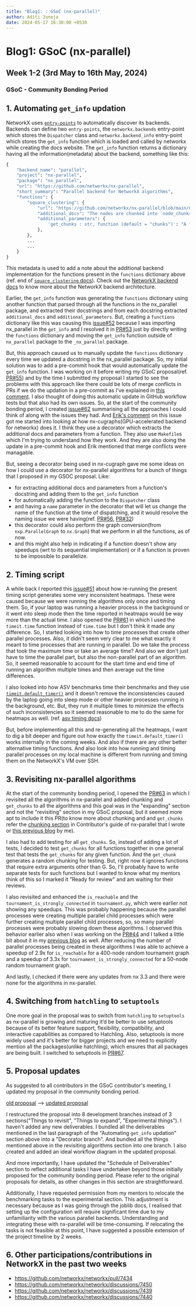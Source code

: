 ```yaml
---
title: "Blog1: : GSoC (nx-parallel)"
author: Aditi Juneja
date: 2024-05-17 16:30:00 +0530
---
```


# Blog1: GSoC (nx-parallel)

## Week 1-2 (3rd May to 16th May, 2024)

### GSoC - Community Bonding Period

## 1. Automating `get_info` updation

NetworkX uses [`entry-points`](https://packaging.python.org/en/latest/specifications/entry-points/) to automatically discover its backends. Backends can define two `entry-points`, the `networkx.backends` entry-point which stores the `Dispatcher` class and `networkx.backend_info` entry-point which stores the `get_info` function which is loaded and called by networkx while creating the docs website. The `get_info` function returns a dictionary having all the information(metadata) about the backend, something like this:

```.py
{
    "backend_name": "parallel",
    "project": "nx-parallel",
    "package": "nx_parallel",
    "url": "https://github.com/networkx/nx-parallel",
    "short_summary": "Parallel backend for NetworkX algorithms",
    "functions": {
        "square_clustering": {
            "url": "https://github.com/networkx/nx-parallel/blob/main/nx_parallel/algorithms/cluster.py#L10",
            "additional_docs": "The nodes are chunked into `node_chunks` and then the square clustering coefficient for all `node_chunks` are computed in parallel over all available CPU cores.",
            "additional_parameters": {
                'get_chunks : str, function (default = "chunks")': "A function that takes in a list of all the nodes (or nbunch) as input and returns an iterable `node_chunks`. The default chunking is done by slicing the `nodes` into `n` chunks, where `n` is the number of CPU cores."
            },
        },
        ...
        ...
    }
}
```

This metadata is used to add a note about the additional backend implementation for the functions present in the `functions` dictionary above (ref. end of [`square_clustering` docs](https://networkx.org/documentation/stable/reference/algorithms/generated/networkx.algorithms.cluster.square_clustering.html)). Check out the [NetworkX backend docs](https://networkx.org/documentation/latest/reference/backends.html) to know more about the NetworkX backend architecture.

Earlier, the `get_info` function was generating the `functions` dictionary using another function that parsed through all the functions in the nx_parallel package, and extracted their docstrings and from each docstring extracted `additional_docs` and `additional_parameters`. But, creating a `functions` dictionary like this was causing this [issue#52](https://github.com/networkx/nx-parallel/issues/52) because I was importing nx_parallel in the `get_info` and I resolved it in [PR#53](https://github.com/networkx/nx-parallel/pull/53) just by directly writing the `functions` dictionary and moving the `get_info` function outside of `nx_parallel` package to the `_nx_parallel` package.

But, this approach caused us to manually update the `functions` dictionary every time we updated a docstring in the nx_parallel package. So, my initial solution was to add a pre-commit hook that would automatically update the `get_info` function. I was working on it before writing my GSoC proposal(ref. [PR#55](https://github.com/networkx/nx-parallel/pull/55)) and by the time I submitted my proposal I started to see the problems with this approach like there could be lots of merge conflicts in PRs if we do the updation in a pre-commit as I've explained in [this comment](https://github.com/networkx/nx-parallel/pull/55#issuecomment-2026804506). I also thought of doing this automatic update in GitHub workflow tests but that also had its own issues. So, at the start of the community bonding period, I created [issue#62](https://github.com/networkx/nx-parallel/issues/62) summarising all the approaches I could think of along with the issues they had. And [Erik's comment](https://github.com/networkx/nx-parallel/issues/62#issuecomment-2102256774) on this issue got me started into looking at how nx-cugraphs(GPU-accelerated backend for networkx) does it. I think they use a decorator which extracts the additional docs and parameters from a function. They also use `Makefile`s which I'm trying to understand how they work. And they are also doing the update in a pre-commit hook and Erik mentioned that merge conflicts were managable.

But, seeing a decorator being used in nx-cugraph gave me some ideas on how I could use a decorator for nx-parallel algorithms for a bunch of things that I proposed in my GSOC proposal. Like:

- for extracting additional docs and parameters from a function's docstring and adding them to the `get_info` function
- for automatically adding the function to the `Dispatcher` class
- and having a `name` parameter in the decorator that will let us change the name of the function at the time of dispatching, and it would resolve the naming issue we were having(ref. [PR#56](https://github.com/networkx/nx-parallel/pull/56),  [PR#32](https://github.com/networkx/nx-parallel/pull/32))
- this decorator could also perform the graph conversion(from `nxp.ParallelGraph` to `nx.Graph`) that we perform in all the functions, as of now.
- and this might also help in indicating if a function doesn't show any speedups (wrt to its sequential implementation) or if a function is proven to be impossible to parallelize.

## 2. Timing script

A while back I reported this [issue#51](https://github.com/networkx/nx-parallel/issues/51) about how re-running the present timing script generates some very inconsistent heatmaps. These were caused because we were running the algorithms only once and timing them. So, if your laptop was running a heavier process in the background or it went into sleep mode then the time reported in heatmaps would be way more than the actual time. I also opened the [PR#61](https://github.com/networkx/nx-parallel/pull/61) in which I used the `timeit.time` function instead of `time.time` but I don't think it made any difference. So, I started looking into how to time processes that create other parallel processes. Also, it didn't seem very clear to me what exactly it meant to time processes that are running in parallel. Do we take the process that took the maximum time or take an average time? And also we don't just have to time the parallel part, but also the non-parallel part of an algorithm. So, it seemed reasonable to account for the start time and end time of running an algorithm multiple times and then average out the time differences.

I also looked into how ASV benchmarks time their benchmarks and they use [`timeit.default_timer()`](https://docs.python.org/3/library/timeit.html#timeit.default_timer) and it doesn't remove the inconsistencies caused by the laptop going into sleep mode or other heavier processes running in the background, etc. But, they run it multiple times to minimize the effects of such inconsistencies so it seemed reasonable to me to do the same for heatmaps as well. (ref. [asv timing docs](https://github.com/airspeed-velocity/asv/blob/main/docs/source/writing_benchmarks.rst#timing))

But, before implementing all this and re-generating all the heatmaps, I want to dig a bit deeper and figure out how exactly the `timeit.default_timer()` works internally in the coming weeks. And also if there are any other better alternative timing functions. And also look into how running and timing parallel processes on my local machine is different from running and timing them on the NetworkX's VM over SSH.

## 3. Revisiting nx-parallel algorithms

At the start of the community bonding period, I opened the [PR#63](https://github.com/networkx/nx-parallel/pull/63) in which I revisited all the algorithms in nx-parallel and added chunking and `get_chunks` to all the algorithms and this goal was in the "expanding" section and not the "revisiting" section in my GSoC proposal, but it seemed more apt to include it this PR(to know more about chunking and and `get_chunks` refer the [chunking section](https://github.com/networkx/nx-parallel/blob/main/CONTRIBUTING.md#chunking) in Contributor's guide of nx-parallel that I wrote or [this previous blog](https://schefflera-arboricola.github.io/Schefflera-Arboricola/NetworkX-Internship-Working-on-nx-parallel) by me).

I also had to add testing for all `get_chunks`. So, instead of adding a lot of tests, I decided to test `get_chunks` for all functions together in one general test that tests the `get_chunks` for any given function. And the `get_chunk` generates a random chunking for testing. But, right now it ignores functions that require extra arguments other than G. So, I'll probably have to write separate tests for such functions but I wanted to know what my mentors think of this so I marked it "Ready for review" and am waiting for their reviews.

I also revisited and enhanced the `is_reachable` and the `tournament_is_strongly_connected` in `tournament.py`, which were earlier not showing any speedups. This was probably happening because the parallel processes were creating multiple parallel child processes which were further creating multiple parallel child processes, so, so many parallel processes were probably slowing down these algorithms. I observed this behavior earlier also when I was working on the [PR#44](https://github.com/networkx/nx-parallel/pull/44) and I talked a little bit about it in my [previous blog](https://schefflera-arboricola.github.io/Schefflera-Arboricola/NetworkX-Internship-Working-on-nx-parallel) as well. After reducing the number of parallel processes being created in these algorithms I was able to achieve a speedup of 2.9x for `is_reachable` for a 400-node random tournament graph and a speedup of 3.3x for `tournament_is_strongly_connected` for a 50-node random tournament graph.

And lastly, I checked if there were any updates from nx 3.3 and there were none for the algorithms in nx-parallel.

## 4. Switching from `hatchling` to `setuptools`

One more goal in the proposal was to switch from `hatchling` to `setuptools` as  nx-parallel is growing and maturing it’d be better to use setuptools because of its better feature support, flexibility, compatibility, and interactive capabilities as compared to Hatchling. Also, setuptools is more widely used and it's better for bigger projects and we need to explicitly mention all the packages(unlike hatchling), which ensures that all packages are being built. I switched to setuptools in [PR#67](https://github.com/networkx/nx-parallel/pull/67).

## 5. Proposal updates

As suggested to all contributors in the GSoC contributor's meeting, I updated my proposal in the community bonding period.

[old proposal](https://docs.google.com/document/d/1xF8dW5-1OAapsTnvsdp9EBEuWAf-Jbxq3kC9kTroAiE/edit?usp=sharing) --> [updated proposal](https://docs.google.com/document/d/1Y1SjRx9hy9xzvRF3QlhLyCBPjulezOkuNMEqwhIC8Fo/edit?usp=sharing)

I restructured the proposal into 8 development branches instead of 3 sections("Things to revisit", "Things to expand", "Experimental things"). I haven't added any new deliverables. I bundled all the deliverables mentioned in the last paragraph of the "Automating `get_info` updation" section above into a "Decorator branch". And bundled all the things mentioned above in the revisiting algorithms section into one branch. I also created and added an ideal workflow diagram in the updated proposal.

And more importantly, I have updated the "Schedule of Deliverables" section to reflect additional tasks I have undertaken beyond those initially proposed for the community bonding period. Please refer to the original proposals for details, as other changes in this section are straightforward.

Additionally, I have requested permission from my mentors to relocate the benchmarking tasks to the experimental section. This adjustment is necessary because as I was going through the joblib docs, I realised that setting up the configuration will require significant time due to my unfamiliarity with the various parallel backends. Understanding and integrating these with nx-parallel will be time-consuming. If relocating the tasks is not feasible at this point, I have suggested a possible extension of the project timeline by 2 weeks.

## 6. Other participations/contributions in NetworkX in the past two weeks

- https://github.com/networkx/networkx/pull/7434
- https://github.com/networkx/networkx/discussions/7450
- https://github.com/networkx/networkx/discussions/7439
- https://github.com/networkx/networkx/discussions/7440
